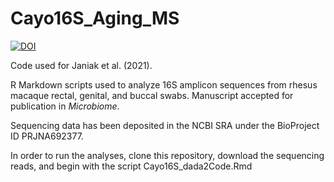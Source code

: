 # Cayo16S_Aging_MS
[![DOI](https://zenodo.org/badge/329967305.svg)](https://zenodo.org/badge/latestdoi/329967305)


Code used for Janiak et al. (2021).

R Markdown scripts used to analyze 16S amplicon sequences from rhesus macaque rectal, genital, and buccal swabs. Manuscript accepted for publication in *Microbiome*.

Sequencing data has been deposited in the NCBI SRA under the BioProject ID PRJNA692377.

In order to run the analyses, clone this repository, download the sequencing reads, and begin with the script Cayo16S_dada2Code.Rmd
